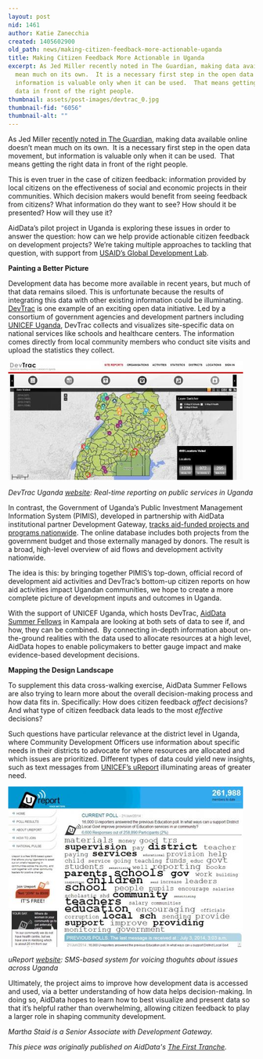 ```yaml
---
layout: post
nid: 1461
author: Katie Zanecchia
created: 1405602900
old_path: news/making-citizen-feedback-more-actionable-uganda
title: Making Citizen Feedback More Actionable in Uganda
excerpt: As Jed Miller recently noted in The Guardian, making data available online doesn’t
  mean much on its own.  It is a necessary first step in the open data movement, but
  information is valuable only when it can be used.  That means getting the right
  data in front of the right people.
thumbnail: assets/post-images/devtrac_0.jpg
thumbnail-fid: "6056"
thumbnail-alt: ""
---
```


As Jed Miller [recently noted in The Guardian](http://www.theguardian.com/public-leaders-network/2014/may/27/open-government-data-online-impenetrable?CMP=twt_gu), making data available online doesn’t mean much on its own.  It is a necessary first step in the open data movement, but information is valuable only when it can be used.  That means getting the right data in front of the right people.

This is even truer in the case of citizen feedback: information provided by local citizens on the effectiveness of social and economic projects in their communities. Which decision makers would benefit from seeing feedback from citizens? What information do they want to see? How should it be presented? How will they use it?

AidData’s pilot project in Uganda is exploring these issues in order to answer the question: how can we help provide actionable citizen feedback on development projects? We’re taking multiple approaches to tackling that question, with support from [USAID’s Global Development Lab](http://www.usaid.gov/GlobalDevLab).

**Painting a Better Picture**

Development data has become more available in recent years, but much of that data remains siloed. This is unfortunate because the results of integrating this data with other existing information could be illuminating. [DevTrac](http://www.devtrac.ug/) is one example of an exciting open data initiative. Led by a consortium of government agencies and development partners including [UNICEF Uganda](http://www.unicef.org/uganda/), DevTrac collects and visualizes site-specific data on national services like schools and healthcare centers. The information comes directly from local community members who conduct site visits and upload the statistics they collect.

![](/assets/post-images/devtrac_0.jpg)

*DevTrac Uganda [website](http://www.devtrac.ug/): Real-time reporting on public services in Uganda*

In contrast, the Government of Uganda’s Public Investment Management Information System (PIMIS), developed in partnership with AidData institutional partner Development Gateway, [tracks aid-funded projects and programs nationwide](http://aiddata.org/blog/we-have-geocoded-data-in-uganda-now-what). The online database includes both projects from the government budget and those externally managed by donors. The result is a broad, high-level overview of aid flows and development activity nationwide.

The idea is this: by bringing together PIMIS’s top-down, official record of development aid activities and DevTrac’s bottom-up citizen reports on how aid activities impact Ugandan communities, we hope to create a more complete picture of development inputs and outcomes in Uganda.

With the support of UNICEF Uganda, which hosts DevTrac, [AidData Summer Fellows](http://aiddata.org/aiddata-summer-fellows) in Kampala are looking at both sets of data to see if, and how, they can be combined.  By connecting in-depth information about on-the-ground realities with the data used to allocate resources at a high level, AidData hopes to enable policymakers to better gauge impact and make evidence-based development decisions.

**Mapping the Design Landscape**

To supplement this data cross-walking exercise, AidData Summer Fellows are also trying to learn more about the overall decision-making process and how data fits in. Specifically: How does citizen feedback *affect* decisions? And what type of citizen feedback data leads to the most *effective* decisions?

Such questions have particular relevance at the district level in Uganda, where Community Development Officers use information about specific needs in their districts to advocate for where resources are allocated and which issues are prioritized. Different types of data could yield new insights, such as text messages from [UNICEF’s uReport](http://ureport.ug/) illuminating areas of greater need.

![](/assets/post-images/ureport.jpg)

*uReport [website](http://ureport.ug/): SMS-based system for voicing thoguhts about issues across Uganda*

Ultimately, the project aims to improve how development data is accessed and used, via a better understanding of how data helps decision-making. In doing so, AidData hopes to learn how to best visualize and present data so that it’s helpful rather than overwhelming, allowing citizen feedback to play a larger role in shaping community development.

*Martha Staid is a Senior Associate with Development Gateway.*

*This piece was originally published on AidData's [The First Tranche](http://aiddata.org/blog/beyond-open-data-in-uganda-how-do-we-make-citizen-feedback-more-actionable).*
